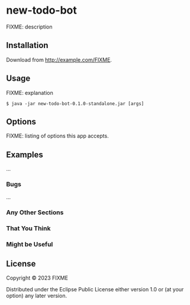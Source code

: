 # new-todo-bot

FIXME: description

## Installation

Download from http://example.com/FIXME.

## Usage

FIXME: explanation

    $ java -jar new-todo-bot-0.1.0-standalone.jar [args]

## Options

FIXME: listing of options this app accepts.

## Examples

...

### Bugs

...

### Any Other Sections
### That You Think
### Might be Useful

## License

Copyright © 2023 FIXME

Distributed under the Eclipse Public License either version 1.0 or (at
your option) any later version.
